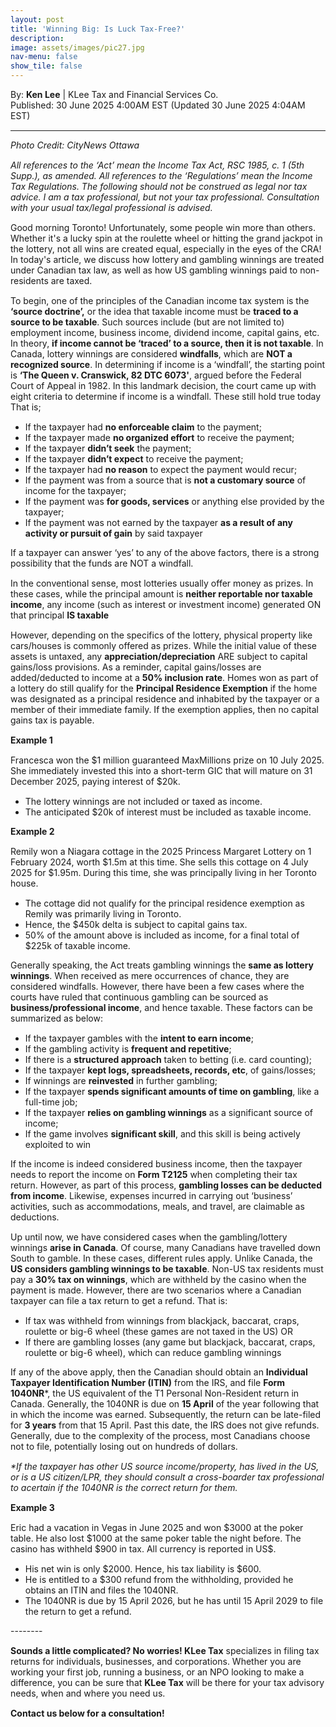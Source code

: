 ```yaml
---
layout: post
title: 'Winning Big: Is Luck Tax-Free?'
description: 
image: assets/images/pic27.jpg
nav-menu: false
show_tile: false
---
```


<style>
  p {
    margin-bottom: 15px; /* Reduce space below paragraphs */
  }

  hr.major {
    margin: 10px 0; /* Equal space above and below the <hr> */
  }
</style>

<!-- Credits -->
<div class="row">
	<div class="12u">
		<p>By: <b>Ken Lee</b> | KLee Tax and Financial Services Co.<br> Published: 30 June 2025 4:00AM EST (Updated 30 June 2025 4:04AM EST)</p>
	</div>
</div>

<hr class="major"/>

<!-- Content -->

<section>
  <div class="row">
	  <div class="12u">
    <p><i>Photo Credit: CityNews Ottawa</i></p>
    <p><i>All references to the ‘Act’ mean the Income Tax Act, RSC 1985, c. 1 (5th Supp.), as amended. All references to the ‘Regulations’ mean the Income Tax Regulations. The following should not be construed as legal nor tax advice. I am a tax professional, but not your tax professional. Consultation with your usual tax/legal professional is advised.</i></p>
    <p>Good morning Toronto! Unfortunately, some people win more than others. Whether it's a lucky spin at the roulette wheel or hitting the grand jackpot in the lottery, not all wins are created equal, especially in the eyes of the CRA! In today's article, we discuss how lottery and gambling winnings are treated under Canadian tax law, as well as how US gambling winnings paid to non-residents are taxed.</p>
    <p>To begin, one of the principles of the Canadian income tax system is the <b>‘source doctrine’,</b> or the idea that taxable income must be <b>traced to a source to be taxable</b>. Such sources include (but are not limited to) employment income, business income, dividend income, capital gains, etc. In theory, <b>if income cannot be ‘traced’ to a source, then it is not taxable</b>. In Canada, lottery winnings are considered <b>windfalls</b>, which are <b>NOT a recognized source</b>. In determining if income is a ‘windfall’, the starting point is <b>‘The Queen v. Cranswick, 82 DTC 6073'</b>, argued before the Federal Court of Appeal in 1982. In this landmark decision, the court came up with eight criteria to determine if income is a windfall. These still hold true today That is;</p>
    <ul>
      <li>If the taxpayer had <b>no enforceable claim</b> to the payment;</li>
      <li>If the taxpayer made <b>no organized effort</b> to receive the payment;</li>
      <li>If the taxpayer <b>didn’t seek</b> the payment;</li>
      <li>If the taxpayer <b>didn’t expect</b> to receive the payment;</li>
      <li>If the taxpayer had <b>no reason</b> to expect the payment would recur;</li>
      <li>If the payment was from a source that is <b>not a customary source</b> of income for the taxpayer;</li>
      <li>If the payment was <b>for goods, services</b> or anything else provided by the taxpayer; </li>
      <li>If the payment was not earned by the taxpayer <b>as a result of any activity or pursuit of gain</b> by said taxpayer</li>
    </ul>
    <p>If a taxpayer can answer ‘yes’ to any of the above factors, there is a strong possibility that the funds are NOT a windfall. </p>
    <p>In the conventional sense, most lotteries usually offer money as prizes. In these cases, while the principal amount is <b>neither reportable nor taxable income</b>, any income (such as interest or investment income) generated ON that principal <b>IS taxable</b></p>
    <p>However, depending on the specifics of the lottery, physical property like cars/houses is commonly offered as prizes. While the initial value of these assets is untaxed, any <b>appreciation/depreciation</b> ARE subject to capital gains/loss provisions. As a reminder, capital gains/losses are added/deducted to income at a <b>50% inclusion rate</b>. Homes won as part of a lottery do still qualify for the <b>Principal Residence Exemption</b> if the home was designated as a principal residence and inhabited by the taxpayer or a member of their immediate family. If the exemption applies, then no capital gains tax is payable. </p>
    <div class="box">
	    <p><b>Example 1</b></p>
      <p>Francesca won the $1 million guaranteed MaxMillions prize on 10 July 2025. She immediately invested this into a short-term GIC that will mature on 31 December 2025, paying interest of $20k.</p>
      <ul>
        <li>The lottery winnings are not included or taxed as income.</li>
        <li>The anticipated $20k of interest must be included as taxable income.</li>
      </ul>
    </div>
    <div class="box">
	    <p><b>Example 2</b></p>
      <p>Remily won a Niagara cottage in the 2025 Princess Margaret Lottery on 1 February 2024, worth $1.5m at this time. She sells this cottage on 4 July 2025 for $1.95m. During this time, she was principally living in her Toronto house.</p>
      <ul>
        <li>The cottage did not qualify for the principal residence exemption as Remily was primarily living in Toronto.</li>
        <li>Hence, the $450k delta is subject to capital gains tax.</li>
        <li>50% of the amount above is included as income, for a final total of $225k of taxable income.</li>
      </ul>
    </div>
    <p>Generally speaking, the Act treats gambling winnings the <b>same as lottery winnings</b>. When received as mere occurrences of chance, they are considered windfalls. However, there have been a few cases where the courts have ruled that continuous gambling can be sourced as <b>business/professional income</b>, and hence taxable. These factors can be summarized as below:</p>
    <ul>
      <li>If the taxpayer gambles with the <b>intent to earn income</b>;</li>
      <li>If the gambling activity is <b>frequent and repetitive</b>;</li>
      <li>If there is a <b>structured approach</b> taken to betting (i.e. card counting);</li>
      <li>If the taxpayer <b>kept logs, spreadsheets, records, etc</b>, of gains/losses;</li>
      <li>If winnings are <b>reinvested</b> in further gambling;</li>
      <li>If the taxpayer <b>spends significant amounts of time on gambling</b>, like a full-time job;</li>
      <li>If the taxpayer <b>relies on gambling winnings</b> as a significant source of income;</li>
      <li>If the game involves <b>significant skill</b>, and this skill is being actively exploited to win</li>
    </ul>
    <p>If the income is indeed considered business income, then the taxpayer needs to report the income on <b>Form T2125</b> when completing their tax return. However, as part of this process, <b>gambling losses can be deducted from income</b>. Likewise, expenses incurred in carrying out ‘business’ activities, such as accommodations, meals, and travel, are claimable as deductions. </p>
    <p>Up until now, we have considered cases when the gambling/lottery winnings <b>arise in Canada</b>. Of course, many Canadians have travelled down South to gamble. In these cases, different rules apply. Unlike Canada, the <b>US considers gambling winnings to be taxable</b>. Non-US tax residents must pay a <b>30% tax on winnings</b>, which are withheld by the casino when the payment is made. However, there are two scenarios where a Canadian taxpayer can file a tax return to get a refund. That is:</p>
    <ul>
      <li>If tax was withheld from winnings from blackjack, baccarat, craps, roulette or big-6 wheel (these games are not taxed in the US) OR</li>
      <li>If there are gambling losses (any game but blackjack, baccarat, craps, roulette or big-6 wheel), which can reduce gambling winnings </li>
    </ul>
    <p>If any of the above apply, then the Canadian should obtain an <b>Individual Taxpayer Identification Number (ITIN)</b> from the IRS, and file <b>Form 1040NR</b>*, the US equivalent of the T1 Personal Non-Resident return in Canada. Generally, the 1040NR is due on <b>15 April</b> of the year following that in which the income was earned. Subsequently, the return can be late-filed for <b>3 years</b> from that 15 April. Past this date, the IRS does not give refunds. Generally, due to the complexity of the process, most Canadians choose not to file, potentially losing out on hundreds of dollars.</p>
    <p><i>*If the taxpayer has other US source income/property, has lived in the US, or is a US citizen/LPR, they should consult a cross-boarder tax professional to acertain if the 1040NR is the correct return for them.</i></p>
    <div class="box">
	    <p><b>Example 3</b></p>
      <p>Eric had a vacation in Vegas in June 2025 and won $3000 at the poker table. He also lost $1000 at the same poker table the night before. The casino has withheld $900 in tax. All currency is reported in US$.</p>
      <ul>
        <li>His net win is only $2000. Hence, his tax liability is $600.</li>
        <li>He is entitled to a $300 refund from the withholding, provided he obtains an ITIN and files the 1040NR.</li>
        <li>The 1040NR is due by 15 April 2026, but he has until 15 April 2029 to file the return to get a refund.</li>
      </ul>
    </div>
    <p>--------</p>
    <p><b>Sounds a little complicated? No worries! KLee Tax</b> specializes in filing tax returns for individuals, businesses, and corporations. Whether you are working your first job, running a business, or an NPO looking to make a difference, you can be sure that <b>KLee Tax</b> will be there for your tax advisory needs, when and where you need us.</p>
    <p><b>Contact us below for a consultation!</b></p>